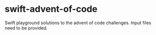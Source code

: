 # swift-advent-of-code
Swift playground solutions to the advent of code challenges.
Input files need to be provided.